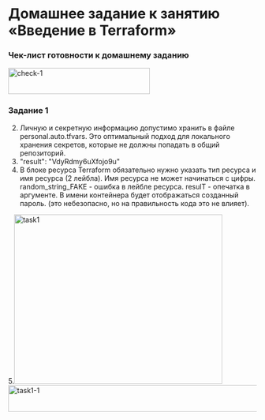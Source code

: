 # Домашнее задание к занятию «Введение в Terraform»

### Чек-лист готовности к домашнему заданию
<img width="287" height="53" alt="check-1" src="https://github.com/user-attachments/assets/263bf9df-b1b4-47ea-bf32-300b833df681" />

### Задание 1
2. Личную и секретную информацию допустимо хранить в файле personal.auto.tfvars. Это оптимальный подход для локального хранения секретов, которые не должны попадать в общий репозиторий.
3. "result": "VdyRdmy6uXfojo9u"
4. В блоке ресурса Terraform обязательно нужно указать тип ресурса и имя ресурса (2 лейбла). Имя ресурса не может начинаться с цифры. random_string_FAKE - ошибка в лейбле ресурса. resulT - опечатка в аргументе. В имени контейнера будет отображаться созданный пароль. (это небезопасно, но на правильность кода это не влияет).


5.<img width="422" height="343" alt="task1" src="https://github.com/user-attachments/assets/db5f0235-9cbf-4c53-a6cd-be38a6c621f5" />
<img width="710" height="54" alt="task1-1" src="https://github.com/user-attachments/assets/614ed544-c3b4-4a94-8d30-92b1b6d3b667" />
